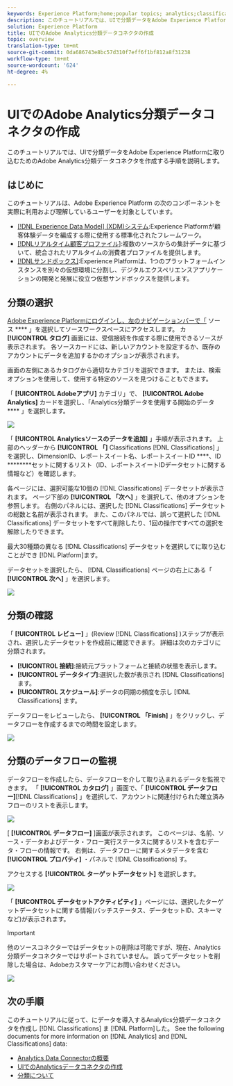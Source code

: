 ```yaml
---
keywords: Experience Platform;home;popular topics; analytics;classifications
description: このチュートリアルでは、UIで分類データをAdobe Experience Platformに取り込むためのAdobe Analytics分類データコネクタを作成する手順を説明します。
solution: Experience Platform
title: UIでのAdobe Analytics分類データコネクタの作成
topic: overview
translation-type: tm+mt
source-git-commit: 0da686743e8bc57d310f7eff6f1bf812a8f31238
workflow-type: tm+mt
source-wordcount: '624'
ht-degree: 4%

---
```



# UIでのAdobe Analytics分類データコネクタの作成

このチュートリアルでは、UIで分類データをAdobe Experience Platformに取り込むためのAdobe Analytics分類データコネクタを作成する手順を説明します。

## はじめに

このチュートリアルは、Adobe Experience Platform の次のコンポーネントを実際に利用および理解しているユーザーを対象としています。

* [[!DNL Experience Data Model] (XDM)システム](../../../../../xdm/home.md):Experience Platformが顧客体験データを編成する際に使用する標準化されたフレームワーク。
* [[!DNLリアルタイム顧客プロファイル]](../../../../../profile/home.md):複数のソースからの集計データに基づいて、統合されたリアルタイムの消費者プロファイルを提供します。
* [[!DNLサンドボックス]](../../../../../sandboxes/home.md):Experience Platformは、1つのプラットフォームインスタンスを別々の仮想環境に分割し、デジタルエクスペリエンスアプリケーションの開発と発展に役立つ仮想サンドボックスを提供します。

## 分類の選択

[Adobe Experience Platformにログインし、左のナビゲーションバーで「](https://platform.adobe.com) ソース **** 」を選択してソースワークスペースにアクセスします。 カ **[!UICONTROL タログ]** 画面には、受信接続を作成する際に使用できるソースが表示されます。 各ソースカードには、新しいアカウントを設定するか、既存のアカウントにデータを追加するかのオプションが表示されます。

画面の左側にあるカタログから適切なカテゴリを選択できます。 または、検索オプションを使用して、使用する特定のソースを見つけることもできます。

「 **[!UICONTROL Adobeアプリ]** カテゴリ」で、 **[!UICONTROL Adobe Analytics]** カードを選択し、「Analytics分類データを使用する開始のデータ **** 」を選択します。

![](../../../../images/tutorials/create/classifications/catalog.png)

「 **[!UICONTROL Analyticsソースのデータを追加]** 」手順が表示されます。 上部のヘッダーから **[!UICONTROL 「]** Classifications [!DNL Classifications] 」を選択し、DimensionID、レポートスイート名、レポートスイートID ****、ID ********&#x200B;セットに関するリスト（ID、レポートスイートIDデータセットに関する情報など）を確認します。

各ページには、選択可能な10個の [!DNL Classifications] データセットが表示されます。 ページ下部の **[!UICONTROL 「次へ]** 」を選択して、他のオプションを参照します。 右側のパネルには、選択した [!DNL Classifications] データセットの総数と名前が表示されます。 また、このパネルでは、誤って選択した [!DNL Classifications] データセットをすべて削除したり、1回の操作ですべての選択を解除したりできます。

最大30種類の異なる [!DNL Classifications] データセットを選択してに取り込むことができ [!DNL Platform]ます。

データセットを選択したら、 [!DNL Classifications] ページの右上にある「 **[!UICONTROL 次へ]** 」を選択します。

![](../../../../images/tutorials/create/classifications/add-data.png)

## 分類の確認

「 **[!UICONTROL レビュー]** 」(Review [!DNL Classifications] )ステップが表示され、選択したデータセットを作成前に確認できます。 詳細は次のカテゴリに分類されます。

* **[!UICONTROL 接続]**:接続元プラットフォームと接続の状態を表示します。
* **[!UICONTROL データタイプ]**:選択した数が表示され [!DNL Classifications]ます。
* **[!UICONTROL スケジュール]**:データの同期の頻度を示し [!DNL Classifications] ます。

データフローをレビューしたら、 **[!UICONTROL 「Finish]** 」をクリックし、データフローを作成するまでの時間を設定します。

![](../../../../images/tutorials/create/classifications/review.png)

## 分類のデータフローの監視

データフローを作成したら、データフローを介して取り込まれるデータを監視できます。 「 **[!UICONTROL カタログ]** 」画面で、「 **[!UICONTROL データフロー]**[!DNL Classifications] 」を選択して、アカウントに関連付けられた確立済みフローのリストを表示します。

![](../../../../images/tutorials/create/classifications/dataflows.png)

[ **[!UICONTROL データフロー]** ]画面が表示されます。 このページは、名前、ソース・データおよびデータ・フロー実行ステータスに関するリストを含むデータ・フローの情報です。 右側は、データフローに関するメタデータを含む **[!UICONTROL プロパティ]** ・パネルで [!DNL Classifications] す。

アクセスする **[!UICONTROL ターゲットデータセット]** を選択します。

![](../../../../images/tutorials/create/classifications/list-of-dataflows.png)

「 **[!UICONTROL データセットアクティビティ]** 」ページには、選択したターゲットデータセットに関する情報(バッチステータス、データセットID、スキーマなど)が表示されます。

>[!IMPORTANT]
>
>他のソースコネクターではデータセットの削除は可能ですが、現在、Analytics分類データコネクターではサポートされていません。 誤ってデータセットを削除した場合は、Adobeカスタマーケアにお問い合わせください。

![](../../../../images/tutorials/create/classifications/dataset.png)


## 次の手順

このチュートリアルに従って、にデータを導入するAnalytics分類データコネクタを作成し [!DNL Classifications] ま [!DNL Platform]した。 See the following documents for more information on [!DNL Analytics] and [!DNL Classifications] data:

* [Analytics Data Connectorの概要](../../../../connectors/adobe-applications/analytics.md)
* [UIでのAnalyticsデータコネクタの作成](./analytics.md)
* [分類について](https://docs.adobe.com/content/help/ja-JP/analytics/components/classifications/c-classifications.html#)